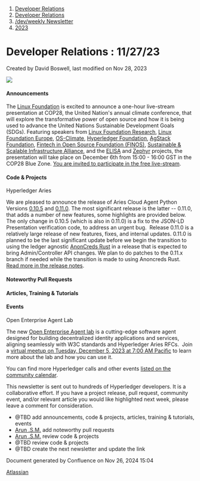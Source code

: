 1. [Developer Relations](index.html)
2. [Developer Relations](Developer-Relations_17170434.html)
3. [/dev/weekly Newsletter](17170445.html)
4. [2023](2023_17171809.html)

# Developer Relations : 11/27/23

Created by David Boswell, last modified on Nov 28, 2023

![](attachments/17170434/17171308.png?height=169)

#### Announcements

The [Linux Foundation](https://www.linuxfoundation.org/) is excited to announce a one-hour live-stream presentation at COP28, the United Nation's annual climate conference, that will explore the transformative power of open source and how it is being used to advance the United Nations Sustainable Development Goals (SDGs). Featuring speakers from [Linux Foundation Research](https://www.linuxfoundation.org/research), [Linux Foundation Europe](https://linuxfoundation.eu/), [OS-Climate](https://os-climate.org/), [Hyperledger Foundation](https://www.hyperledger.org/), [AgStack Foundation](https://agstack.org/), [Fintech in Open Source Foundation (FINOS)](https://www.finos.org/), [Sustainable &amp; Scalable Infrastructure Alliance](https://www.ssia.org/), and the [ELISA](https://elisa.tech/) and [Zephyr](https://zephyrproject.org/) projects, the presentation will take place on December 6th from 15:00 - 16:00 GST in the COP28 Blue Zone. [You are invited to participate in the free live-stream](https://www.linuxfoundation.org/press/linux-foundation-projects-unite-at-cop28-to-showcase-open-source-for-sdgs).

#### Code &amp; Projects

Hyperledger Aries

We are pleased to announce the release of Aries Cloud Agent Python Versions [0.10.5](https://github.com/hyperledger/aries-cloudagent-python/releases/tag/0.10.5) and [0.11.0](https://github.com/hyperledger/aries-cloudagent-python/releases/tag/0.11.0). The most significant release is the latter -- 0.11.0, that adds a number of new features, some highlights are provided below. The only change in 0.10.5 (which is also in 0.11.0) is a fix to the JSON-LD Presentation verification code, to address an urgent bug.  Release 0.11.0 is a relatively large release of new features, fixes, and internal updates. 0.11.0 is planned to be the last significant update before we begin the transition to using the ledger agnostic [AnonCreds Rust](https://github.com/hyperledger/anoncreds-rs) in a release that is expected to bring Admin/Controller API changes. We plan to do patches to the 0.11.x branch if needed while the transition is made to using Anoncreds Rust.  [Read more in the release notes](https://lists.hyperledger.org/g/aries/topic/aries_cloud_agent_python/102835620?p=%2C%2C%2C20%2C0%2C0%2C0%3A%3Arecentpostdate%2Fsticky%2C%2C%2C20%2C2%2C0%2C102835620%2Cprevid%3D1701111322984777809%2Cnextid%3D1697479033291282860&previd=1701111322984777809&nextid=1697479033291282860).

#### Noteworthy Pull Requests

#### Articles, Training &amp; Tutorials

#### Events

Open Enterprise Agent Lab

The new [Open Enterprise Agent lab](https://github.com/hyperledger-labs/open-enterprise-agent) is a cutting-edge software agent designed for building decentralized identity applications and services, aligning seamlessly with W3C standards and Hyperledger Aries RFCs.  Join a [virtual meetup on Tuesday, December 5, 2023 at 7:00 AM Pacific](https://www.meetup.com/hyperledger-sf/events/297344017/) to learn more about the lab and how you can use it.

You can find more Hyperledger calls and other events [listed on the community calendar](https://lf-hyperledger.atlassian.net/wiki/display/HYP/Calendar+of+Public+Meetings).

This newsletter is sent out to hundreds of Hyperledger developers. It is a collaborative effort. If you have a project release, pull request, community event, and/or relevant article you would like highlighted next week, please leave a comment for consideration.

- @TBD add announcements, code &amp; projects, articles, training &amp; tutorials, events
- [Arun .S.M.](https://lf-hyperledger.atlassian.net/wiki/people/621a0e5097d313006ba7386a?ref=confluence) add noteworthy pull requests
- [Arun .S.M.](https://lf-hyperledger.atlassian.net/wiki/people/621a0e5097d313006ba7386a?ref=confluence) review code &amp; projects
- @TBD review code &amp; projects
- @TBD create the next newsletter and update the link

Document generated by Confluence on Nov 26, 2024 15:04

[Atlassian](http://www.atlassian.com/)
